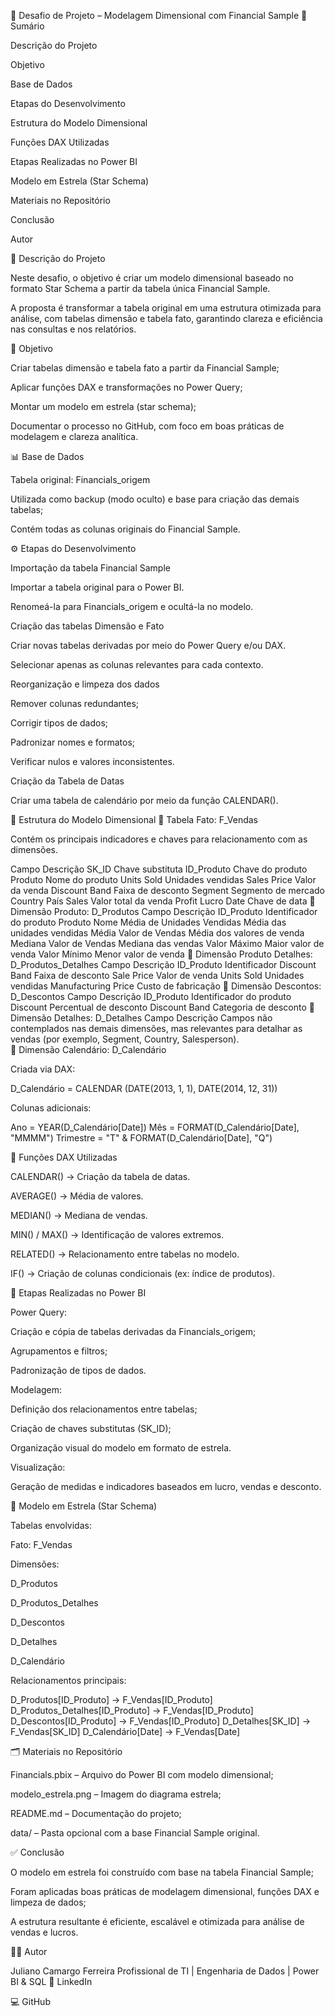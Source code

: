 💼 Desafio de Projeto – Modelagem Dimensional com Financial Sample
📘 Sumário

Descrição do Projeto

Objetivo

Base de Dados

Etapas do Desenvolvimento

Estrutura do Modelo Dimensional

Funções DAX Utilizadas

Etapas Realizadas no Power BI

Modelo em Estrela (Star Schema)

Materiais no Repositório

Conclusão

Autor

🧩 Descrição do Projeto

Neste desafio, o objetivo é criar um modelo dimensional baseado no formato Star Schema a partir da tabela única Financial Sample.

A proposta é transformar a tabela original em uma estrutura otimizada para análise, com tabelas dimensão e tabela fato, garantindo clareza e eficiência nas consultas e nos relatórios.

🎯 Objetivo

Criar tabelas dimensão e tabela fato a partir da Financial Sample;

Aplicar funções DAX e transformações no Power Query;

Montar um modelo em estrela (star schema);

Documentar o processo no GitHub, com foco em boas práticas de modelagem e clareza analítica.

📊 Base de Dados

Tabela original: Financials_origem

Utilizada como backup (modo oculto) e base para criação das demais tabelas;

Contém todas as colunas originais do Financial Sample.

⚙️ Etapas do Desenvolvimento

Importação da tabela Financial Sample

Importar a tabela original para o Power BI.

Renomeá-la para Financials_origem e ocultá-la no modelo.

Criação das tabelas Dimensão e Fato

Criar novas tabelas derivadas por meio do Power Query e/ou DAX.

Selecionar apenas as colunas relevantes para cada contexto.

Reorganização e limpeza dos dados

Remover colunas redundantes;

Corrigir tipos de dados;

Padronizar nomes e formatos;

Verificar nulos e valores inconsistentes.

Criação da Tabela de Datas

Criar uma tabela de calendário por meio da função CALENDAR().

🧱 Estrutura do Modelo Dimensional
🔹 Tabela Fato: F_Vendas

Contém os principais indicadores e chaves para relacionamento com as dimensões.

Campo	Descrição
SK_ID	Chave substituta
ID_Produto	Chave do produto
Produto	Nome do produto
Units Sold	Unidades vendidas
Sales Price	Valor da venda
Discount Band	Faixa de desconto
Segment	Segmento de mercado
Country	País
Sales	Valor total da venda
Profit	Lucro
Date	Chave de data
🔸 Dimensão Produto: D_Produtos
Campo	Descrição
ID_Produto	Identificador do produto
Produto	Nome
Média de Unidades Vendidas	Média das unidades vendidas
Média Valor de Vendas	Média dos valores de venda
Mediana Valor de Vendas	Mediana das vendas
Valor Máximo	Maior valor de venda
Valor Mínimo	Menor valor de venda
🔸 Dimensão Produto Detalhes: D_Produtos_Detalhes
Campo	Descrição
ID_Produto	Identificador
Discount Band	Faixa de desconto
Sale Price	Valor de venda
Units Sold	Unidades vendidas
Manufacturing Price	Custo de fabricação
🔸 Dimensão Descontos: D_Descontos
Campo	Descrição
ID_Produto	Identificador do produto
Discount	Percentual de desconto
Discount Band	Categoria de desconto
🔸 Dimensão Detalhes: D_Detalhes
Campo	Descrição
Campos não contemplados nas demais dimensões, mas relevantes para detalhar as vendas (por exemplo, Segment, Country, Salesperson).	
🔸 Dimensão Calendário: D_Calendário

Criada via DAX:

D_Calendário = CALENDAR (DATE(2013, 1, 1), DATE(2014, 12, 31))


Colunas adicionais:

Ano = YEAR(D_Calendário[Date])
Mês = FORMAT(D_Calendário[Date], "MMMM")
Trimestre = "T" & FORMAT(D_Calendário[Date], "Q")

🧮 Funções DAX Utilizadas

CALENDAR() → Criação da tabela de datas.

AVERAGE() → Média de valores.

MEDIAN() → Mediana de vendas.

MIN() / MAX() → Identificação de valores extremos.

RELATED() → Relacionamento entre tabelas no modelo.

IF() → Criação de colunas condicionais (ex: índice de produtos).

🧠 Etapas Realizadas no Power BI

Power Query:

Criação e cópia de tabelas derivadas da Financials_origem;

Agrupamentos e filtros;

Padronização de tipos de dados.

Modelagem:

Definição dos relacionamentos entre tabelas;

Criação de chaves substitutas (SK_ID);

Organização visual do modelo em formato de estrela.

Visualização:

Geração de medidas e indicadores baseados em lucro, vendas e desconto.

🌟 Modelo em Estrela (Star Schema)

Tabelas envolvidas:

Fato: F_Vendas

Dimensões:

D_Produtos

D_Produtos_Detalhes

D_Descontos

D_Detalhes

D_Calendário

Relacionamentos principais:

D_Produtos[ID_Produto] → F_Vendas[ID_Produto]
D_Produtos_Detalhes[ID_Produto] → F_Vendas[ID_Produto]
D_Descontos[ID_Produto] → F_Vendas[ID_Produto]
D_Detalhes[SK_ID] → F_Vendas[SK_ID]
D_Calendário[Date] → F_Vendas[Date]

🗂️ Materiais no Repositório

Financials.pbix – Arquivo do Power BI com modelo dimensional;

modelo_estrela.png – Imagem do diagrama estrela;

README.md – Documentação do projeto;

data/ – Pasta opcional com a base Financial Sample original.

✅ Conclusão

O modelo em estrela foi construído com base na tabela Financial Sample;

Foram aplicadas boas práticas de modelagem dimensional, funções DAX e limpeza de dados;

A estrutura resultante é eficiente, escalável e otimizada para análise de vendas e lucros.

👨‍💻 Autor

Juliano Camargo Ferreira
Profissional de TI | Engenharia de Dados | Power BI & SQL
🔗 LinkedIn

💻 GitHub
